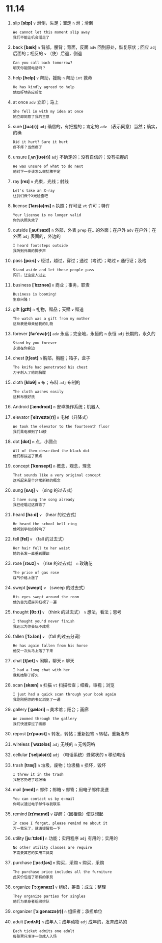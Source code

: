 # 11.14

1. slip **[slɪp]** `v` 滑倒，失足；溜走 `n` 滑；滑倒

   ```
   We cannot let this moment slip away
   我们不能让机会溜走了
   ```

2. back **[bæk]** `n` 背部，腰背；背面，反面 `adv` 回到原处，恢复原状；回应 `adj` 后面的；相反的 `v` （使）后退，倒退

   ```
   Can you call back tomorrow?
   明天你能回电话吗？
   ```

3. help **[help]** `v` 帮助，援助 `n` 帮助 `int` 救命

   ```
   He has kindly agreed to help
   他友好地答应帮忙
   ```

4. at once `adv` 立即；马上

   ```
   She fell in with my idea at once
   她立即同意了我的主意
   ```

5. sure **[ʃʊə(r)]** `adj` 确信的，有把握的；肯定的 `adv` （表示同意）当然；确实，的确

   ```
   Did it hurt? Sure it hurt
   疼不疼？当然疼了
   ```

6. unsure **[ˌʌnˈʃʊə(r)]** `adj` 不确定的；没有自信的；没有把握的

   ```
   He was unsure of what to do next
   他对下一步该怎么做犹豫不定
   ```

7. ray **[reɪ]** `n` 光束，光线；射线

   ```
   Let's take an X-ray
   让我们做个X光检查吧
   ```

8. license **[ˈlaɪs(ə)ns]** `n` 执照；许可证 `vt` 许可；特许

   ```
   Your license is no longer valid
   你的执照失效了
   ```

9. outside **[ˌaʊtˈsaɪd]** `n` 外部，外表 `prep` 在...的外面；在户外 `adv` 在户外；在外面 `adj` 表面的，外边的

   ```
   I heard footsteps outside
   我听到外面的脚步声
   ```

10. pass **[pɑːs]** `v` 经过，越过，穿过；通过（考试）；略过 `n` 通行证；及格

    ```
    Stand aside and let these people pass
    闪开，让这些人过去
    ```

11. business **[ˈbɪznəs]** `n` 商业；事务，职责

    ```
    Business is booming!
    生意兴隆！
    ```

12. gift **[ɡɪft]** `n` 礼物，赠品；天赋 `v` 赠送

    ```
    The watch was a gift from my mother
    这块表是母亲给我的礼物
    ```

13. forever **[fərˈevə(r)]** `adv` 永远；完全地，永恒的 `n` 永恒 `adj` 长期的，永久的

    ```
    Stand by you forever
    永远在你身边
    ```

14. chest **[tʃest]** `n` 胸部，胸膛；箱子，盒子

    ```
    The knife had penetrated his chest
    刀子刺入了他的胸膛
    ```

15. cloth **[klɒθ]** `n` 布；布料 `adj` 布制的

    ```
    The cloth washes easily
    这种布很好洗
    ```

16. Android **[ˈændrɔɪd]** `n` 安卓操作系统；机器人

17. elevator **[ˈelɪveɪtə(r)]** `n` 电梯（升降式）

    ```
    We took the elevator to the fourteenth floor
    我们乘电梯到了14楼
    ```

18. dot **[dɒt]** `n` 点，小圆点

    ```
    All of them described the black dot
    他们都描述了黑点
    ```

19. concept **[ˈkɒnsept]** `n` 概念，观念，理念

    ```
    That sounds like a very original concept
    这听起来是个非常新颖的概念
    ```

20. sung **[sʌŋ]** `v` （sing 的过去式）

    ```
    I have sung the song already
    我已经唱过这首歌了
    ```

21. heard **[hɜːd]** `v` （hear 的过去式）

    ```
    He heard the school bell ring
    他听到学校的铃响了
    ```

22. fell **[fel]** `v` （fall 的过去式）

    ```
    Her hair fell to her waist
    她的长发一直垂到腰部
    ```

23. rose **[rəʊz]** `v` （rise 的过去式） `n` 玫瑰花

    ```
    The price of gas rose
    煤气价格上涨了
    ```

24. swept **[swept]** `v` （sweep 的过去式）

    ```
    His eyes swept around the room
    他的目光把房间扫视了一遍
    ```

25. thought **[θɔːt]** `v` （think 的过去式） `n` 想法，看法；思考

    ```
    I thought you'd never finish
    我还以为你会玩不成呢
    ```

26. fallen **[ˈfɔːlən]** `v` （fall 的过去分词）

    ```
    He has again fallen from his horse
    他又一次从马上落了下来
    ```

27. chat **[tʃæt]** `v` 闲聊，聊天 `n` 聊天

    ```
    I had a long chat with her
    我和她聊了好久
    ```

28. scan **[skæn]** `n` 扫描 `vt` 扫描检查；细看，审视；浏览

    ```
    I just had a quick scan through your book again
    我刚刚把你的书又浏览了一遍
    ```

29. gallery **[ˈɡæləri]** `n` 美术馆；阳台；画廊

    ```
    We zoomed through the gallery
    我们快速穿过了画廊
    ```

30. repost **[rɪˈpəʊst]** `v` 转发，转帖；重新投寄 `n` 转帖，重新发布

31. wireless **[ˈwaɪələs]** `adj` 无线的 `n` 无线网络

32. cellular **[ˈseljələ(r)]** `adj` （电话系统）蜂窝状的 `n` 移动电话

33. trash **[træʃ]** `n` 垃圾，废物；垃圾桶 `v` 损坏，毁坏

    ```
    I threw it in the trash
    我把它扔进了垃圾桶
    ```

34. mail **[meɪl]** `n` 邮件；邮箱 `v` 邮寄；用电子邮件发送

    ```
    You can contact us by e-mail
    你可以通过电子邮件与我联系
    ```

35. remind **[rɪˈmaɪnd]** `v` 提醒；（因相像）使联想起

    ```
    In case I forget, please remind me about it
    万一我忘了，就请提醒我一下
    ```

36. utility **[juːˈtɪləti]** `n` 功能；实用程序 `adj` 有用的；实用的

    ```
    No other utility classes are require
    不需要其它的实用工具类
    ```

37. purchase **[ˈpɜːtʃəs]** `n` 购买，采购 `v` 购买，采购

    ```
    The purchase price includes all the furniture
    此买价包括了所有的家具
    ```

38. organize **[ˈɔːɡənaɪz]** `v` 组织，筹备；成立；整理

    ```
    They organize parties for singles
    他们为单身者组织排队
    ```

39. organizer **[ˈɔːɡənaɪzə(r)]** `n` 组织者；承担单位

40. adult **[ˈædʌlt]** `n` 成年人；成年动物 `adj` 成年的，发育成熟的

    ```
    Each ticket admits one adult
    每张票只准许一位成人入场
    ```
